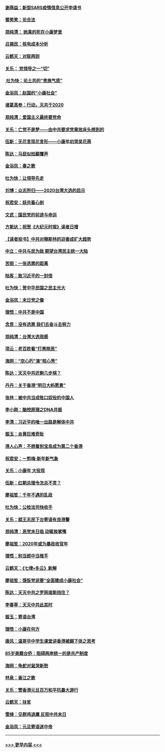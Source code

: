 #### [谢燕益：新型SARS疫情信息公开申请书](../pages/nsc993/n11808840.md?t=01212311) 
#### [蜀笑笑：论合法](../pages/nsc993/n11808064.md?t=01212311) 
#### [郑纯清： 她真的死在小康梦里](../pages/nsc993/n11806623.md?t=01212311) 
#### [吕锡民：核电成本分析](../pages/nsc993/n11806284.md?t=01212311) 
#### [云鹤天：对联两则](../pages/nsc993/n11805957.md?t=01212311) 
#### [关乐： 党领导之一“切”](../pages/nsc993/n11804505.md?t=01212311) 
#### [ 吐为快：论土共的“贵族气质”](../pages/nsc993/n11804490.md?t=01212311) 
#### [金浴凤：赵国的“小康社会”](../pages/nsc993/n11804452.md?t=01212311) 
#### [诸葛高参：行动，灭共于2020](../pages/nsc993/n11804120.md?t=01212311) 
#### [郑纯清：爱国主义最终要党命](../pages/nsc993/n11802197.md?t=01212311) 
#### [关乐：亡党不是梦——由中共要求党章放床头想到的](../pages/nsc993/n11802156.md?t=01212311) 
#### [伍新：无花言现花言形——小康年初哭吴花燕](../pages/nsc993/n11800044.md?t=01212311) 
#### [陈达：马屁似拍颠覆声](../pages/nsc993/n11800010.md?t=01212311) 
#### [金浴凤：春之歌](../pages/nsc993/n11797687.md?t=01212311) 
#### [吐为快：让领导先走](../pages/nsc993/n11797512.md?t=01212311) 
#### [刘博：众志所归——2020台湾大选的启示](../pages/nsc993/n11796878.md?t=01212311) 
#### [祝君安：妖共畜心剖](../pages/nsc993/n11794273.md?t=01212311) 
#### [文武：国民党的前途与命运](../pages/nsc993/n11794198.md?t=01212311) 
#### [方能达：祝贺《大纪元时报》读者日增](../pages/nsc993/n11793807.md?t=01212311) 
#### [【读者投书】中共对穆斯林的迫害成扩大趋势](../pages/nsc993/n11791371.md?t=01212311) 
#### [中立：中共与民为敌 期望台湾民主统一大陆](../pages/nsc993/n11790392.md?t=01212311) 
#### [苦胆：一张选票的距离](../pages/nsc993/n11788914.md?t=01212311) 
#### [陆客：致习近平的一封信](../pages/nsc993/n11788867.md?t=01212311) 
#### [吐为快：贺中华民国之民主光大](../pages/nsc993/n11788618.md?t=01212311) 
#### [金浴凤：末日党之像](../pages/nsc993/n11787475.md?t=01212311) 
#### [理悟：中共不是中国](../pages/nsc993/n11787463.md?t=01212311) 
#### [念贲：没有选票  我们去奋斗去努力](../pages/nsc993/n11787398.md?t=01212311) 
#### [郑纯清：台湾大选观感](../pages/nsc993/n11786210.md?t=01212311) 
#### [项云：老百姓看“打黑除恶”](../pages/nsc993/n11785398.md?t=01212311) 
#### [海网：“空心朽”演“核心秀”](../pages/nsc993/n11783874.md?t=01212311) 
#### [陈达：天灭中共还剩几步棋？](../pages/nsc993/n11783719.md?t=01212311) 
#### [丹丹：关于香港“明日大屿愿景”](../pages/nsc993/n11783273.md?t=01212311) 
#### [张林：被中共当成牲口奴役的中国人](../pages/nsc993/n11782397.md?t=01212311) 
#### [李小刚：脑控原理之DNA共振](../pages/nsc993/n11780962.md?t=01212311) 
#### [李清：习近平的唯一出路是解体中共](../pages/nsc993/n11780866.md?t=01212311) 
#### [振玉：炎黄巨难奇耻](../pages/nsc993/n11779632.md?t=01212311) 
#### [港人心声：不想看到宝岛成为第二个香港](../pages/nsc993/n11778817.md?t=01212311) 
#### [祝君安：一剪梅‧新年新气象](../pages/nsc993/n11776340.md?t=01212311) 
#### [关乐：小康年 大役现](../pages/nsc993/n11774213.md?t=01212311) 
#### [伍新：红朝总理令怎总不灵？](../pages/nsc993/n11770813.md?t=01212311) 
#### [廖祖笙：千年不遇的乱政](../pages/nsc993/n11770373.md?t=01212311) 
#### [吐为快：公检法司快收手](../pages/nsc993/n11770359.md?t=01212311) 
#### [关乐：就王志民下台寄语有良港警](../pages/nsc993/n11769903.md?t=01212311) 
#### [郑纯清：恶党末日临 动辄挨掌嘴](../pages/nsc993/n11769356.md?t=01212311) 
#### [廖祖笙：2020年或为暴政收官年](../pages/nsc993/n11768216.md?t=01212311) 
#### [理悟：别当郎中当推手](../pages/nsc993/n11768243.md?t=01212311) 
#### [云鹤天：《七律▪冬云》新解](../pages/nsc993/n11768204.md?t=01212311) 
#### [廖祖笙：饿饭党说要“全面建成小康社会”](../pages/nsc993/n11767482.md?t=01212311) 
#### [陈达：天灭中共之罗网谁能挡住？](../pages/nsc993/n11767465.md?t=01212311) 
#### [李春草：天灭中共此其时](../pages/nsc993/n11767452.md?t=01212311) 
#### [振玉：寄语台湾](../pages/nsc993/n11767432.md?t=01212311) 
#### [理悟：小康在何方](../pages/nsc993/n11767394.md?t=01212311) 
#### [唐风：温哥华中学生课堂讲香港被踢下体之思考](../pages/nsc993/n11766848.md?t=01212311) 
#### [85岁美籍台侨：阻碍两岸统一的是共产制度](../pages/nsc993/n11765043.md?t=01212311) 
#### [海网：龟蛇对鼠哭新愁](../pages/nsc993/n11764895.md?t=01212311) 
#### [林泉：香江之歌](../pages/nsc993/n11764415.md?t=01212311) 
#### [关乐：赞香港元旦百万和平抗暴大游行](../pages/nsc993/n11764382.md?t=01212311) 
#### [云鹤天：扶贫](../pages/nsc993/n11764245.md?t=01212311) 
#### [雪绮：见群鸡退鹰  反观中共末日](../pages/nsc993/n11762112.md?t=01212311) 
#### [金浴凤：元旦寄语迷中帝](../pages/nsc993/n11761788.md?t=01212311) 

----
#### [ >>> 更早内容 <<< ](../indexes/nsc993-earlier.md)
